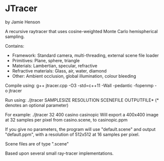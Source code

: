 JTracer
=======
by Jamie Henson

A recursive raytracer that uses cosine-weighted Monte Carlo hemispherical sampling.

Contains:
- Framework: Standard camera, multi-threading, external scene file loader
- Primitives: Plane, sphere, triangle
- Materials: Lambertian, specular, refractive
- Refractive materials: Glass, air, water, diamond
- Other: Ambient occlusion, global illumination, colour bleeding

Compile using:
g++ jtracer.cpp -O3 -std=c++11 -Wall -pedantic -fopenmp -o jtracer

Run using:
./jtracer SAMPLESIZE RESOLUTION SCENEFILE OUTPUTFILE*
(* denotes an optional parameter)

For example:
./jtracer 32 400 casino casinopic
Will export a 400x400 image at 32 samples per pixel from casino.scene, to casinopic.ppm

If you give no parameters, the program will use "default.scene" and output "default.ppm",
with a resolution of 512x512 at 16 samples per pixel.

Scene files are of type ".scene"

Based upon several small ray-tracer implementations.
